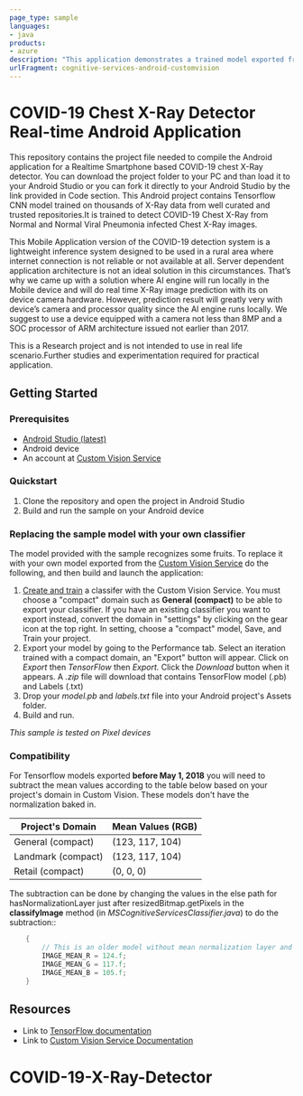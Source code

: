 ```yaml
---
page_type: sample
languages:
- java
products:
- azure
description: "This application demonstrates a trained model exported from the Custom Vision Service in the TensorFlow format and add it to an Android application for real-time COVID-19 detection from Chest X-Ray."
urlFragment: cognitive-services-android-customvision
---
```


# COVID-19 Chest X-Ray Detector Real-time Android Application 
This repository contains the project file needed to compile the Android application for a Realtime Smartphone based COVID-19 chest X-Ray detector. You can download the project folder to your PC and than load it to your Android Studio or you can fork it directly to your Android Studio by the link provided in Code section. This Android project contains Tensorflow CNN model trained on thousands of X-Ray data from well curated and trusted repositories.It is trained to detect COVID-19 Chest X-Ray from Normal and Normal Viral Pneumonia infected Chest X-Ray images.

This Mobile Application version of the COVID-19 detection system is a lightweight inference system designed to be used in a rural area where internet connection is not reliable or not available at all. Server dependent application architecture is not an ideal solution in this circumstances. That’s why we came up with a solution where AI engine will run locally in the Mobile device and will do real time X-Ray image prediction with its on device camera hardware. However, prediction result will greatly very with device’s camera and processor quality since the AI engine runs locally. We suggest to use a device equipped with a camera not less than 8MP and a SOC processor of ARM architecture issued not earlier than 2017.

This is a Research project and is not intended to use in real life scenario.Further studies and experimentation required for practical application.
## Getting Started

### Prerequisites
- [Android Studio (latest)](https://developer.android.com/studio/index.html)
- Android device
- An account at [Custom Vision Service](https://www.customvision.ai) 
### Quickstart

1. Clone the repository and open the project in Android Studio
2. Build and run the sample on your Android device
### Replacing the sample model with your own classifier 
The model provided with the sample recognizes some fruits. To replace it with your own model exported from the [Custom Vision Service](https://www.customvision.ai) do the following, and then build and launch the application:
  1. [Create and train](https://docs.microsoft.com/en-us/azure/cognitive-services/custom-vision-service/getting-started-build-a-classifier) a classifer with the Custom Vision Service. You must choose a "compact" domain such as **General (compact)** to be able to export your classifier. If you have an existing classifier you want to export instead, convert the domain in "settings" by clicking on the gear icon at the top right. In setting, choose a "compact" model, Save, and Train your project.  
  2. Export your model by going to the Performance tab. Select an iteration trained with a compact domain, an "Export" button will appear. Click on *Export* then *TensorFlow* then *Export.* Click the *Download* button when it appears. A *.zip* file will download that contains TensorFlow model (.pb) and Labels (.txt)
  3. Drop your *model.pb* and *labels.txt* file into your Android project's Assets folder. 
  4. Build and run.

*This sample is tested on Pixel devices*

### Compatibility
For Tensorflow models exported **before May 1, 2018** you will need to subtract the mean values according to the table below based on your project's domain in Custom Vision. These models don't have the normalization baked in.

|  Project's Domain  | Mean Values (RGB) |
|--------------------|-------------------|
|  General (compact) |  (123, 117, 104)  |
|  Landmark (compact)|  (123, 117, 104)  |
|  Retail (compact)  |  (0, 0, 0)        |

The subtraction can be done by changing the values in the else path for hasNormalizationLayer just after resizedBitmap.getPixels in the **classifyImage** method (in *MSCognitiveServicesClassifier.java*) to do the subtraction::

```java
    {
        // This is an older model without mean normalization layer and needs to do mean subtraction.
        IMAGE_MEAN_R = 124.f;
        IMAGE_MEAN_G = 117.f;
        IMAGE_MEAN_B = 105.f;
    }
```

## Resources
- Link to [TensorFlow documentation](https://www.tensorflow.org/mobile/)
- Link to [Custom Vision Service Documentation](https://docs.microsoft.com/en-us/azure/cognitive-services/custom-vision-service/home)

# COVID-19-X-Ray-Detector
